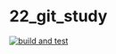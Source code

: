 # 22_git_study

[![build and test](https://github.com/hiption/22_git_study/actions/workflows/test.yml/badge.svg)](https://github.com/hiption/22_git_study/actions/workflows/test.yml)
